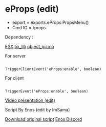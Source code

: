 # eProps (edit)
 
- export = exports.eProps:PropsMenu()
- Cmd IG = /props


Dependency :

[ESX](https://github.com/esx-framework/esx_core)
[ox_lib](https://github.com/overextended/ox_lib)
[object_gizmo](https://github.com/Demigod916/object_gizmo)


For server
```

TriggerClientEvent('eProps:enable', boolean)

```

For client
```

TriggerEvent('eProps:enable', boolean)

```

[Vidéo présentation (edit)](https://www.youtube.com/watch?v=nOyAVMvOZgY)


Script By Enos (edit by ImSama)

[Download original script](https://github.com/EnosInWork/eProps)
[Enos Discord](https://discord.gg/5dev)